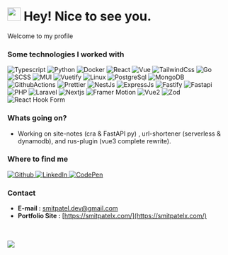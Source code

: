 <h1><img src="https://emojis.slackmojis.com/emojis/images/1531849430/4246/blob-sunglasses.gif?1531849430" width="30"/> Hey! Nice to see you.</h1>

Welcome to my profile

### Some technologies I worked with
<p>
  <img alt="Typescript" src="https://img.shields.io/badge/-Typescript-6ea5e1?style=for-the-badge&logo=typescript" />
  <img alt="Python" src="https://img.shields.io/badge/-Python-86abca?style=for-the-badge&logo=python" />
  <img alt="Docker" src="https://img.shields.io/badge/-Docker-lightblue?style=for-the-badge&logo=docker" />
  <img alt="React" src="https://img.shields.io/badge/-React-blue?style=for-the-badge&logo=react" />
  <img alt="Vue" src="https://img.shields.io/badge/-Vue 3-2b6d55?style=for-the-badge&logo=vue.js" />
  <img alt="TailwindCss" src="https://img.shields.io/badge/-TailwindCss-1B3C50?style=for-the-badge&logo=tailwindcss" />
  <img alt="Go" src="https://img.shields.io/badge/-GO-3B73B0?style=for-the-badge&logo=go" />
  <img alt="SCSS" src="https://img.shields.io/badge/-SCSS-822B4F?style=for-the-badge&logo=sass" />
  <img alt="MUI" src="https://img.shields.io/badge/-MUI-3758A4?style=for-the-badge&logo=mui" />
  <img alt="Vuetify" src="https://img.shields.io/badge/-Vuetify-3B73B0?style=for-the-badge&logo=vuetify" />
  <img alt="Linux" src="https://img.shields.io/badge/-Linux-214A63?style=for-the-badge&logo=linux" />
  <img alt="PostgreSql" src="https://img.shields.io/badge/-PostgreSql-acc4d6?style=for-the-badge&logo=postgresql" />
  <img alt="MongoDB" src="https://img.shields.io/badge/-MongoDB-3A822B?style=for-the-badge&logo=mongodb" />
  <img alt="GithubActions" src="https://img.shields.io/badge/-GithubActions-3758A4?style=for-the-badge&logo=github" />
  <img alt="Prettier" src="https://img.shields.io/badge/-Prettier-1B3C50?style=for-the-badge&logo=prettier" />
  <img alt="NestJs" src="https://img.shields.io/badge/-NestJs-ea2845?style=for-the-badge&logo=nestjs" />
  <img alt="ExpressJs" src="https://img.shields.io/badge/-Express Js-259dff?style=for-the-badge&logo=express" />
  <img alt="Fastify" src="https://img.shields.io/badge/-Fastify-363636?style=for-the-badge&logo=fastify" />
  <img alt="Fastapi" src="https://img.shields.io/badge/-Fastapi-00ccb8?style=for-the-badge&logo=fastapi" />
  <img alt="PHP" src="https://img.shields.io/badge/-PHP-1e222e?style=for-the-badge&logo=php" />
  <img alt="Laravel" src="https://img.shields.io/badge/-Laravel-ffd0cf?style=for-the-badge&logo=laravel" />
  <img alt="Nextjs" src="https://img.shields.io/badge/-Nextjs-000000?style=for-the-badge&logo=vercel" />
  <img alt="Framer Motion" src="https://img.shields.io/badge/-Framer Motion-d2c?style=for-the-badge&logo=framer" />
  <img alt="Vue2" src="https://img.shields.io/badge/-Vue 2-2b6d55?style=for-the-badge&logo=vue.js" />
  <img alt="Zod" src="https://img.shields.io/badge/-Zod-000000?style=for-the-badge&logo=zod" />
  <img alt="React Hook Form" src="https://img.shields.io/badge/-React Hook Form-191d3a?style=for-the-badge&logo=react-hook-form" />
</p>

### Whats going on?
- Working on site-notes (cra & FastAPI py) , url-shortener (serverless & dynamodb), and rus-plugin (vue3 complete rewrite).

### Where to find me
<p>
  <a href="https://github.com/smitpatelx" target="_blank">
    <img alt="Github" src="https://img.shields.io/badge/GitHub-%2312100E.svg?&style=for-the-badge&logo=Github&logoColor=white" />
  </a>
  <a href="https://www.linkedin.com/in/smitpatelx/" target="_blank">
    <img alt="LinkedIn" src="https://img.shields.io/badge/linkedin-%230077B5.svg?&style=for-the-badge&logo=linkedin&logoColor=white" />
  </a>
  <a href="https://codepen.io/smitpatelx/" target="_blank">
    <img alt="CodePen" src="https://img.shields.io/badge/Codepen-%2312100E.svg?&style=for-the-badge&logo=codepen&logoColor=white" />
  </a>
</p>

### Contact
- **E-mail :** smitpatel.dev@gmail.com
- **Portfolio Site :** [https://smitpatelx.com/](https://smitpatelx.com/)

<br/>
<br/>

<a href="https://smitpatelx.com/">
<img align="left" src="https://github-readme-stats.vercel.app/api?username=smitpatelx&count_private=true&show_icons=true&theme=cobalt&hide_border=true&hide_rank=true&title_color=adbac7&text_color=5087cb&include_all_commits=true&show_owner=false" />
</a>

